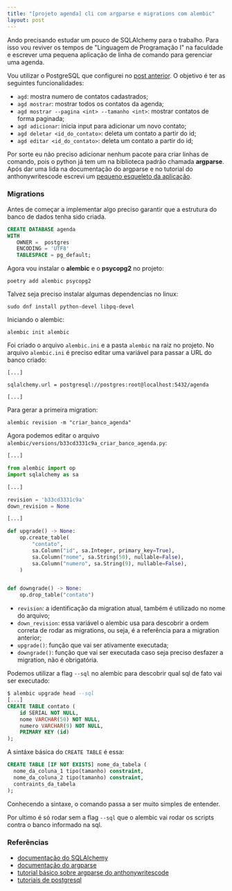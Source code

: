 ```yaml
---
title: "[projeto agenda] cli com argparse e migrations com alembic"
layout: post
---
```


Ando precisando estudar um pouco de SQLAlchemy para o trabalho. Para isso vou
reviver os tempos de "Linguagem de Programação I" na faculdade e escrever uma
pequena aplicação de linha de comando para gerenciar uma agenda.

Vou utilizar o PostgreSQL que configurei no [post anterior]. O objetivo é ter
as seguintes funcionalidades:

- `agd`: mostra numero de contatos cadastrados;
- `agd mostrar`: mostrar todos os contatos da agenda;
- `agd mostrar --pagina <int> --tamanho <int>`: mostrar contatos
de forma paginada;
- `agd adicionar`: inicia input para adicionar um novo contato;
- `agd deletar <id_do_contato>`: deleta um contato a partir do id;
- `agd editar <id_do_contato>`: deleta um contato a partir do id;

Por sorte eu não preciso adicionar nenhum pacote para criar linhas de comando,
pois o python já tem um na biblioteca padrão chamada **argparse**. Após dar uma lida na
documentação do argparse e no tutorial do anthonywritescode escrevi um 
[pequeno esqueleto da aplicação].

### Migrations

Antes de começar a implementar algo preciso garantir que a estrutura do banco de dados
tenha sido criada.

```sql
CREATE DATABASE agenda
WITH
   OWNER =  postgres
   ENCODING = 'UTF8'
   TABLESPACE = pg_default;
```

Agora vou instalar o **alembic** e o **psycopg2** no projeto:

```
poetry add alembic psycopg2
```

Talvez seja preciso instalar algumas dependencias no linux:

```
sudo dnf install python-devel libpq-devel
```

Iniciando o alembic:

```
alembic init alembic
```

Foi criado o arquivo `alembic.ini` e a pasta `alembic` na raiz no projeto. No arquivo `alembic.ini`
é preciso editar uma variável para passar a URL do banco criado:

```
[...]

sqlalchemy.url = postgresql://postgres:root@localhost:5432/agenda

[...]
```

Para gerar a primeira migration:

```
alembic revision -m "criar_banco_agenda"
```

Agora podemos editar o arquivo `alembic/versions/b33cd3331c9a_criar_banco_agenda.py`:

```python
[...]

from alembic import op
import sqlalchemy as sa

[...]

revision = 'b33cd3331c9a'
down_revision = None

[...]

def upgrade() -> None:
    op.create_table(
        "contato",
        sa.Column("id", sa.Integer, primary_key=True),
        sa.Column("nome", sa.String(50), nullable=False),
        sa.Column("numero", sa.String(9), nullable=False),
    )


def downgrade() -> None:
    op.drop_table("contato")
```

- `revision`: a identificação da migration atual, também é utilizado no nome do arquivo;
- `down_revision`: essa variável o alembic usa para descobrir a ordem correta de rodar as
migrations, ou seja, é a referência para a migration anterior;
- `upgrade()`: função que vai ser ativamente executada;
- `downgrade()`: função que vai ser executada caso seja preciso desfazer a migration, não é
obrigatória.

Podemos utilizar a flag `--sql` no alembic para descobrir qual sql de fato vai ser executado:

```sql
$ alembic upgrade head --sql
[...]
CREATE TABLE contato (
    id SERIAL NOT NULL,
    nome VARCHAR(50) NOT NULL,
    numero VARCHAR(9) NOT NULL,
    PRIMARY KEY (id)
);
```

A sintáxe básica do `CREATE TABLE` é essa:

```sql
CREATE TABLE [IF NOT EXISTS] nome_da_tabela (
  nome_da_coluna_1 tipo(tamanho) constraint,
  nome_da_coluna_2 tipo(tamanho) constraint,
  contraints_da_tabela
);
```

Conhecendo a sintaxe, o comando passa a ser muito simples de entender.

Por ultimo é só rodar sem a flag `--sql` que o alembic vai rodar os scripts contra o banco
informado na sql.

### Referências

+ [documentação do SQLAlchemy]
+ [documentação do argparse]
+ [tutorial básico sobre argparse do anthonywritescode]
+ [tutoriais de postgresql]

[documentação do SQLAlchemy]: https://www.sqlalchemy.org/
[documentação do argparse]: https://docs.python.org/3/howto/argparse.html#
[tutorial básico sobre argparse do anthonywritescode]: https://www.youtube.com/watch?v=-Sgw-6a1HjU
[tutoriais de postgresql]: https://www.postgresqltutorial.com/

[pequeno esqueleto da aplicação]: https://github.com/rafaellcoellho/blog-basico-sqlalchemy/commit/bd8ca069f39d6ef5a589651a3c49a2cec9d4af5b
[post anterior]: https://rafaellcoellho.github.io/2022/07/27/rodando-postgresql-14-usando-docker-no-linux.html
